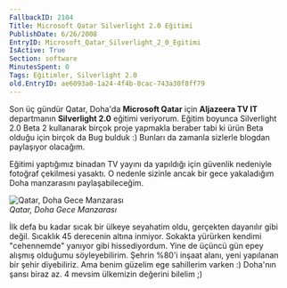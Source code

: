 ```yaml
---
FallbackID: 2104
Title: Microsoft Qatar Silverlight 2.0 Eğitimi
PublishDate: 6/26/2008
EntryID: Microsoft_Qatar_Silverlight_2_0_Egitimi
IsActive: True
Section: software
MinutesSpent: 0
Tags: Eğitimler, Silverlight 2.0
old.EntryID: ae6093a0-1a24-4f4b-8cac-743a30f8ff79
---
```

Son üç gündür Qatar, Doha'da **Microsoft Qatar** için **Aljazeera TV
IT** departmanın **Silverlight 2.0** eğitimi veriyorum. Eğitim boyunca
Silverlight 2.0 Beta 2 kullanarak birçok proje yapmakla beraber tabi ki
ürün Beta olduğu için birçok da Bug bulduk :) Bunları da zamanla
sizlerle blogdan paylaşıyor olacağım.

Eğitimi yaptığımız binadan TV yayını da yapıldığı için güvenlik
nedeniyle fotoğraf çekilmesi yasaktı. O nedenle sizinle ancak bir gece
yakaladığım Doha manzarasını paylaşabileceğim.

![Qatar, Doha Gece
Manzarası](http://cdn.daron.yondem.com/assets/2104/25062008_1.jpg)\
*Qatar, Doha Gece Manzarası*

İlk defa bu kadar sıcak bir ülkeye seyahatim oldu, gerçekten dayanılır
gibi değil. Sıcaklık 45 derecenin altına inmiyor. Sokakta yürürken
kendimi "cehennemde" yanıyor gibi hissediyordum. Yine de üçüncü gün epey
alışmış olduğumu söyleyebilirim. Şehrin %80'i inşaat alanı, yeni
yapılanan bir şehir diyebiliriz. Ama benim güzelim ege sahillerim varken
:) Doha'nın şansı biraz az. 4 mevsim ülkemizin değerini bilelim ;)


